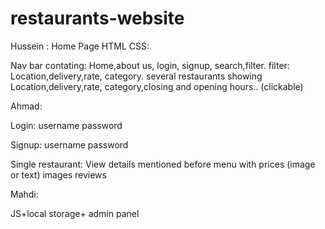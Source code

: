 # restaurants-website

Hussein :
Home Page HTML CSS:

Nav bar contating: Home,about us, login, signup, search,filter.
filter: Location,delivery,rate, category.
several restaurants showing Location,delivery,rate, category,closing and opening hours.. (clickable)

Ahmad:

Login:
username
password

Signup:
username
password


Single restaurant:
View details mentioned before
menu with prices (image or text)
images
reviews

Mahdi: 

JS+local storage+ admin panel
